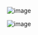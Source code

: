 ![image](https://user-images.githubusercontent.com/77392444/127817401-3d2b07e0-452f-4b92-8296-caea634574d5.png)


![image](https://user-images.githubusercontent.com/77392444/127817491-89d1cabb-65d3-40a2-bfba-82b98b753fd3.png)
